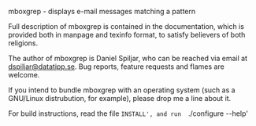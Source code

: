 mboxgrep - displays e-mail messages matching a pattern

Full description of mboxgrep is contained in the documentation,
which is provided both in manpage and texinfo format, to satisfy
believers of both religions.

The author of mboxgrep is Daniel Spiljar, who can be reached via email
at <dspiljar@datatipp.se>.  Bug reports, feature requests and flames
are welcome.

If you intend to bundle mboxgrep with an operating system (such as a
GNU/Linux distrubution, for example), please drop me a line about it.

For build instructions, read the file `INSTALL', and run 
`./configure --help'
